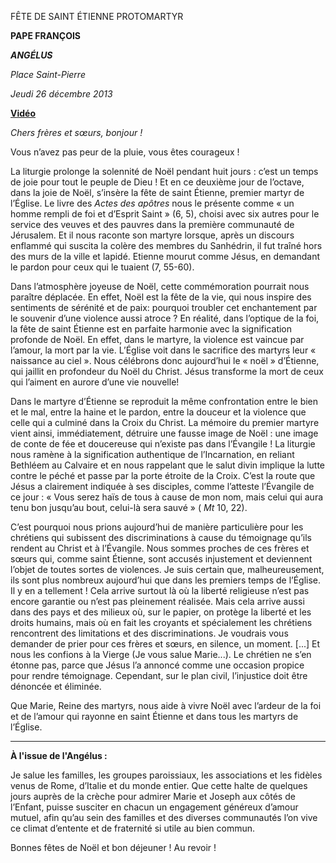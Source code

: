 FÊTE DE SAINT ÉTIENNE PROTOMARTYR

**PAPE FRANÇOIS**

***ANGÉLUS***

*Place Saint-Pierre*

*Jeudi 26 décembre 2013*

**[Vidéo](http://player.rv.va/vaticanplayer.asp?language=it&tic=VA_Y665NCRZ)**

*Chers frères et sœurs, bonjour !*

Vous n’avez pas peur de la pluie, vous êtes courageux !

La liturgie prolonge la solennité de Noël pendant huit jours : c’est un temps de joie pour tout le peuple de Dieu ! Et en ce deuxième jour de l’octave, dans la joie de Noël, s’insère la fête de saint Étienne, premier martyr de l’Église. Le livre des *Actes des apôtres* nous le présente comme « un homme rempli de foi et d’Esprit Saint » (6, 5), choisi avec six autres pour le service des veuves et des pauvres dans la première communauté de Jérusalem. Et il nous raconte son martyre lorsque, après un discours enflammé qui suscita la colère des membres du Sanhédrin, il fut traîné hors des murs de la ville et lapidé. Etienne mourut comme Jésus, en demandant le pardon pour ceux qui le tuaient (7, 55-60).

Dans l’atmosphère joyeuse de Noël, cette commémoration pourrait nous paraître déplacée. En effet, Noël est la fête de la vie, qui nous inspire des sentiments de sérénité et de paix: pourquoi troubler cet enchantement par le souvenir d’une violence aussi atroce ? En réalité, dans l’optique de la foi, la fête de saint Étienne est en parfaite harmonie avec la signification profonde de Noël. En effet, dans le martyre, la violence est vaincue par l’amour, la mort par la vie. L’Église voit dans le sacrifice des martyrs leur « naissance au ciel ». Nous célébrons donc aujourd’hui le « noël » d’Étienne, qui jaillit en profondeur du Noël du Christ. Jésus transforme la mort de ceux qui l’aiment en aurore d’une vie nouvelle!

Dans le martyre d’Étienne se reproduit la même confrontation entre le bien et le mal, entre la haine et le pardon, entre la douceur et la violence que celle qui a culminé dans la Croix du Christ. La mémoire du premier martyre vient ainsi, immédiatement, détruire une fausse image de Noël : une image de conte de fée et doucereuse qui n’existe pas dans l’Évangile ! La liturgie nous ramène à la signification authentique de l’Incarnation, en reliant Bethléem au Calvaire et en nous rappelant que le salut divin implique la lutte contre le péché et passe par la porte étroite de la Croix. C’est la route que Jésus a clairement indiquée à ses disciples, comme l’atteste l’Évangile de ce jour : « Vous serez haïs de tous à cause de mon nom, mais celui qui aura tenu bon jusqu’au bout, celui-là sera sauvé » ( *Mt* 10, 22).

C’est pourquoi nous prions aujourd’hui de manière particulière pour les chrétiens qui subissent des discriminations à cause du témoignage qu’ils rendent au Christ et à l’Évangile. Nous sommes proches de ces frères et sœurs qui, comme saint Étienne, sont accusés injustement et deviennent l’objet de toutes sortes de violences. Je suis certain que, malheureusement, ils sont plus nombreux aujourd’hui que dans les premiers temps de l’Église. Il y en a tellement ! Cela arrive surtout là où la liberté religieuse n’est pas encore garantie ou n’est pas pleinement réalisée. Mais cela arrive aussi dans des pays et des milieux où, sur le papier, on protège la liberté et les droits humains, mais où en fait les croyants et spécialement les chrétiens rencontrent des limitations et des discriminations. Je voudrais vous demander de prier pour ces frères et sœurs, en silence, un moment. \[...\] Et nous les confions à la Vierge (Je vous salue Marie...). Le chrétien ne s’en étonne pas, parce que Jésus l’a annoncé comme une occasion propice pour rendre témoignage. Cependant, sur le plan civil, l’injustice doit être dénoncée et éliminée.

Que Marie, Reine des martyrs, nous aide à vivre Noël avec l’ardeur de la foi et de l’amour qui rayonne en saint Étienne et dans tous les martyrs de l’Église.

** * **

**À l'issue de l'Angélus :**

Je salue les familles, les groupes paroissiaux, les associations et les fidèles venus de Rome, d’Italie et du monde entier. Que cette halte de quelques jours auprès de la crèche pour admirer Marie et Joseph aux côtés de l’Enfant, puisse susciter en chacun un engagement généreux d’amour mutuel, afin qu’au sein des familles et des diverses communautés l’on vive ce climat d’entente et de fraternité si utile au bien commun.

Bonnes fêtes de Noël et bon déjeuner ! Au revoir !